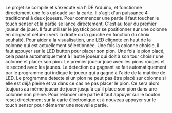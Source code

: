 Le projet se compile et s'execute via l'IDE Arduino, et fonctionne directement une fois uploadé sur la carte.
Il s'agit d'un puissance 4 traditionnel à deux joueurs. Pour commencer une partie il faut toucher le touch sensor et la partie se lance directement. C'est au tour du premier joueur de jouer. Il faut utiliser le joystick pour se positionner sur une colonne en dirigeant celui-ci vers la droite ou la gauche en fonction du choix souhaité. Pour aider à la visualisation, une LED clignote en haut de la colonne qui est actuellement sélectionnée. Une fois la colonne choisie, il faut appuyer sur le LED button pour placer son pion. Une fois le pion placé, cela passe automatiquement à l'autre joueur qui doit à son tour choisir une colonne et placer son pion. Le premier joueur joue avec les pions rouges et le second avec les jaunes. La detection du gagnant se fait automatiquement par le programme qui indique le joueur qui a gagné à l'aide de la matrice de LED.
Le programme detecte si un pion ne peut pas être placé sur colonne si elle est déjà pleine et va dans ce cas ne pas placer le pion. Ce sera alors toujours au même joueur de jouer jusqu'à qu'il place son pion dans une colonne non pleine.
Pour relancer une partie il faut appuyer sur le bouton reset directement sur la carte électronique et à nouveau appuyer sur le touch sensor pour démarrer une nouvelle partie.
